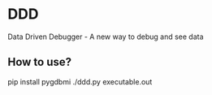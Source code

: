 # DDD
Data Driven Debugger - A new way to debug and see data

## How to use?
pip install pygdbmi
./ddd.py executable.out

